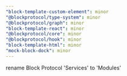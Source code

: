```yaml
---
"block-template-custom-element": minor
"@blockprotocol/type-system": minor
"@blockprotocol/graph": minor
"block-template-react": minor
"@blockprotocol/core": minor
"@blockprotocol/hook": minor
"block-template-html": minor
"mock-block-dock": minor
---
```


rename Block Protocol 'Services' to 'Modules'

